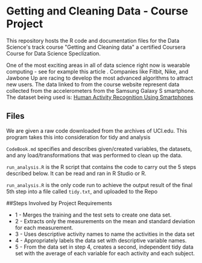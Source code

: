 Getting and Cleaning Data - Course Project
==========================================

This repository hosts the R code and documentation files for the Data Science's track course "Getting and Cleaning data" a certified Coursera Course for Data Science Speclization.

One of the most exciting areas in all of data science right now is wearable computing - 
see for example this article . Companies like Fitbit, Nike, and Jawbone Up are racing to develop the most advanced algorithms to attract new users. The data linked to from 
the course website represent data collected from the accelerometers from the Samsung Galaxy S smartphone. 
The dataset being used is: 
[Human Activity Recognition Using Smartphones](http://archive.ics.uci.edu/ml/datasets/Human+Activity+Recognition+Using+Smartphones)

## Files
We are given a raw code downloaded from the archives of UCI.edu. This program takes this into consideration for tidy and analysis

`CodeBook.md` specifies and describes given/created variables, the datasets, and any load/transformations that was performed to clean up the data.

`run_analysis.R` is the R script that contains the code to carry out the 5 steps described below. It can be read and ran in R Studio or R. 

`run_analysis.R` is the only code run to achieve the output result of the final 5th step into a file called `tidy.txt`, and uploaded to the Repo 

##Steps Involved by Project Requirements     
* 1 - Merges the training and the test sets to create one data set.
* 2 - Extracts only the measurements on the mean and standard deviation for each measurement. 
* 3 - Uses descriptive activity names to name the activities in the data set
* 4 - Appropriately labels the data set with descriptive variable names. 
* 5 - From the data set in step 4, creates a second, independent tidy data set with the average of each variable for each activity and each subject.

